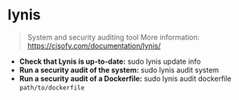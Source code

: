 # lynis
> System and security auditing tool
> More information: <https://cisofy.com/documentation/lynis/>
- **Check that Lynis is up-to-date:**
sudo lynis update info
- **Run a security audit of the system:**
sudo lynis audit system
- **Run a security audit of a Dockerfile:**
sudo lynis audit dockerfile `path/to/dockerfile`
